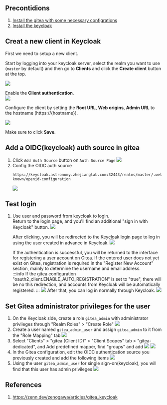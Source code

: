 ## Precontidions
1. [Install the gitea with some necessary configrations](/docs/notes/others/gitea/Install)
2. [Install the keycloak](/docs/notes/others/Keycloak/Install)

## Creat a new client in Keycloak
First we need to setup a new client.


Start by logging into your keycloak server, select the realm you want to use (`master` by default) and then go to **Clients** and click the **Create client** button at the top.

![](./imgs/gitea-keycloak-1.png)

Enable the **Client authentication**.  
 ![](./imgs/gitea-keycloak-2.png)

Configure the client by setting the **Root URL**, **Web origins**, **Admin URL** to the hostname (https://{hostname}).

![](./imgs/gitea-keycloak-3.png)

Make sure to click **Save**.

## Add a OIDC(keycloak) auth source in gitea
1. Click `Add Auth Source` button on `Auth Source Page`
    ![](./imgs/gitea-keycloak-4.png)
2. Config the OIDC auth source
    ```
    https://keycloak.astronomy.zhejianglab.com:32443/realms/master/.well-known/openid-configuration
    ```
    ![](./imgs/gitea-keycloak-5.png)

## Test login   
1. Use user and password from keycloak to login.    
   Return to the login page, and you'll find an additional "sign in with Keycloak" button.
   ![](./imgs/gitea-keycloak-6.png)

   After clicking, you will be redirected to the Keycloak login page to log in using the user created in advance in Keycloak.
   ![](./imgs/gitea-keycloak-7.png)

   If the authentication is successful, you will be returned to the interface for registering a user account on Gitea. If the entered user does not yet exist on Gitea, registration is required in the "Register New Account" section, mainly to determine the username and email address.  
   :::info
   If the gitea configuration "oauth2_client.ENABLE_AUTO_REGISTRATION" is set to "true", there will be no this redirection, and accounts from Keycloak will be automatically registered.
   :::
   ![](./imgs/gitea-keycloak-8.png)
   After that, you can log in normally through Keycloak.
   ![](./imgs/gitea-keycloak-9.png)


## Set Gitea administrator privileges for the user
1. On the Keycloak side, create a role `gitea_admin` with administrator privileges through "Realm Roles" > "Create Role" 
   ![](./imgs/gitea-keycloak-15.png)
2. Create a user named `gitea_admin_user` and assign `gitea_admin` to it from the "Role Mapping" tab
   ![](./imgs/gitea-keycloak-10.png)
3. Select "Clients" > "gitea (Client ID)" > "Client Scopes" tab > "gitea-dedicated", and Add predefined mapper, find "groups" and add
   ![](./imgs/gitea-keycloak-11.png)
   ![](./imgs/gitea-keycloak-12.png)
4. In the Gitea configuration, edit the OIDC authentication source you previously created and add the following items
   ![](./imgs/gitea-keycloak-13.png)
5. Using the user `gitea_admin_user` for single sign-on(keycloak), you will find that this user has admin privileges
   ![](./imgs/gitea-keycloak-14.png)

## References
1. https://zenn.dev/zenogawa/articles/gitea_keycloak